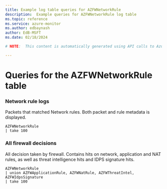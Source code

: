 ```yaml
---
title: Example log table queries for AZFWNetworkRule
description:  Example queries for AZFWNetworkRule log table
ms.topic: reference
ms.service: azure-monitor
ms.author: edbaynash
author: EdB-MSFT
ms.date: 02/18/2024

# NOTE:  This content is automatically generated using API calls to Azure. Any edits made on these files will be overwritten in the next run of the script. 

---
```


# Queries for the AZFWNetworkRule table


### Network rule logs  


Packets that matched Network rules. Both packet and rule metadata is displayed.  

```query
AZFWNetworkRule
| take 100
```



### All firewall decisions  


All decision taken by firewall. Contains hits on network, application and NAT rules, as well as threat intelligence hits and IDPS signature hits.  

```query
AZFWNetworkRule
| union AZFWApplicationRule, AZFWNatRule, AZFWThreatIntel, AZFWIdpsSignature
| take 100
```

